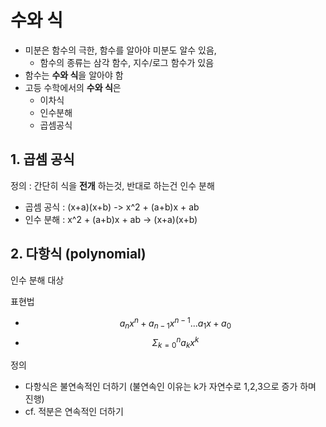# 수와 식 

- 미분은 함수의 극한, 함수를 알아야 미분도 알수 있음, 
    - 함수의 종류는 삼각 함수, 지수/로그 함수가 있음 
- 함수는 **수와 식**을 알아야 함 
- 고등 수학에서의 **수와 식**은
    - 이차식 
    - 인수분해 
    - 곱셈공식 


## 1. 곱셈 공식 

정의 : 간단히 식을 **전개** 하는것, 반대로 하는건 인수 분해 

- 곱셈 공식 :  (x+a)(x+b) -> x^2 + (a+b)x + ab 
- 인수 분해 : x^2 + (a+b)x + ab -> (x+a)(x+b)



## 2. 다항식 (polynomial)

인수 분해 대상 


표현법 
- $$ a_nx^n + a_{n-1}x^{n-1} ... a_1x + a_0   $$
- $$ \Sigma^{n}_{k=0} a_k x^k  $$


정의 
- 다항식은 불연속적인 더하기 (불연속인 이유는 k가 자연수로 1,2,3으로 증가 하며 진행)
- cf. 적분은 연속적인 더하기 